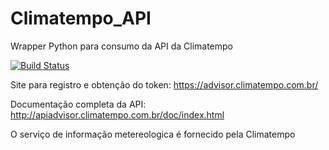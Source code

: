 # Climatempo_API
Wrapper Python para consumo da API da Climatempo

[![Build Status](https://travis-ci.org/ficosta/Climatempo_API.svg?branch=master)](https://travis-ci.org/ficosta/Climatempo_API)

Site para registro e obtenção do token: https://advisor.climatempo.com.br/

Documentação completa da API: http://apiadvisor.climatempo.com.br/doc/index.html

O serviço de informação metereologica é fornecido pela Climatempo

